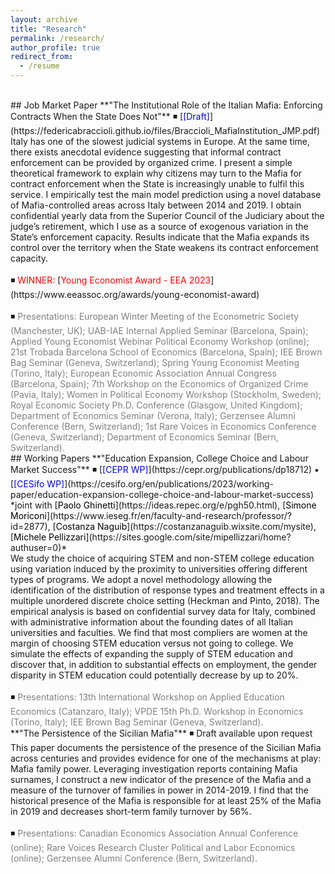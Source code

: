 ```yaml
---
layout: archive
title: "Research"
permalink: /research/
author_profile: true
redirect_from:
  - /resume
---
```

<br />
## Job Market Paper
**"The Institutional Role of the Italian Mafia: Enforcing Contracts When the State Does Not"** ◾ [<span style="color:blue">[Draft]</span>](https://federicabraccioli.github.io/files/Braccioli_MafiaInstitution_JMP.pdf) <br />
Italy has one of the slowest judicial systems in Europe. At the same time, there exists anecdotal evidence suggesting that informal contract enforcement can be provided by organized crime. I present a simple theoretical framework to explain why citizens may turn to the Mafia for contract enforcement when the State is increasingly unable to fulfil this service. I empirically test the main model prediction using a novel database of Mafia-controlled areas across Italy between 2014 and 2019. I obtain confidential yearly data from the Superior Council of the Judiciary about the judge’s retirement, which I use as a source of exogenous variation in the State’s enforcement capacity. Results indicate that the Mafia expands its control over the territory when the State weakens its contract enforcement capacity. <br />
<br />
◾ <span style="color:red;">WINNER:</span> [<span style="color:red">Young Economist Award - EEA 2023</span>](https://www.eeassoc.org/awards/young-economist-award) <br />
<br />
◾ <span style="color:gray;">Presentations: European Winter Meeting of the Econometric Society (Manchester, UK); UAB-IAE Internal Applied Seminar (Barcelona, Spain); Applied Young Economist Webinar Political Economy Workshop (online); 21st Trobada Barcelona School of Economics (Barcelona, Spain); IEE Brown Bag Seminar (Geneva, Switzerland); Spring Young Economist Meeting (Torino, Italy); European Economic Association Annual Congress (Barcelona, Spain); 7th Workshop on the Economics of Organized Crime (Pavia, Italy); Women in Political Economy Workshop (Stockholm, Sweden); Royal Economic Society Ph.D. Conference (Glasgow, United Kingdom); Department of Economics Seminar (Verona, Italy); Gerzensee Alumni Conference (Bern, Switzerland); 1st Rare Voices in Economics Conference (Geneva, Switzerland); Department of Economics Seminar (Bern, Switzerland).</span>
<br />
## Working Papers 
**"Education Expansion, College Choice and Labour Market Success"** ◾ [<span style="color:blue">[CEPR WP]</span>](https://cepr.org/publications/dp18712) ▪ [<span style="color:blue">[CESifo WP]</span>](https://cesifo.org/en/publications/2023/working-paper/education-expansion-college-choice-and-labour-market-success)  <br />
*joint with [<span style="color:black">Paolo Ghinetti</span>](https://ideas.repec.org/e/pgh50.html), [<span style="color:black">Simone Moriconi</span>](https://www.ieseg.fr/en/faculty-and-research/professor/?id=2877), [<span style="color:black">Costanza Naguib</span>](https://costanzanaguib.wixsite.com/mysite), [<span style="color:black">Michele Pellizzari</span>](https://sites.google.com/site/mipellizzari/home?authuser=0)* <br />
We study the choice of acquiring STEM and non-STEM college education using variation induced by the proximity to universities offering different types of programs. We adopt a novel methodology allowing the identification of the distribution of response types and treatment effects in a multiple unordered discrete choice setting (Heckman and Pinto, 2018). The empirical analysis is based on confidential survey data for Italy, combined with
administrative information about the founding dates of all Italian universities and faculties. We find that most compliers are women at the margin of choosing STEM education versus not going to college. We simulate the effects of expanding the supply of STEM education and discover that, in addition to substantial effects on employment, the gender disparity in STEM education could potentially decrease by up to 20%. <br />
<br />
◾ <span style="color:gray;">Presentations: 13th International Workshop on Applied Education Economics (Catanzaro, Italy); VPDE 15th Ph.D. Workshop in Economics (Torino, Italy); IEE Brown Bag Seminar (Geneva, Switzerland). </span>
<br />
**"The Persistence of the Sicilian Mafia"** ◾ Draft available upon request <br />
This paper documents the persistence of the presence of the Sicilian Mafia across centuries and provides evidence for one of the mechanisms at play: Mafia family power. Leveraging investigation reports containing Mafia surnames, I construct a new indicator of the presence of the Mafia and a measure of the turnover of families in power in 2014-2019. I find that the historical presence of the Mafia is responsible for at least 25% of the Mafia in 2019 and decreases short-term family turnover by 56%. <br />
<br />
◾ <span style="color:gray;">Presentations: Canadian Economics Association Annual Conference (online); Rare Voices Research Cluster Political and Labor Economics (online); Gerzensee Alumni Conference (Bern, Switzerland). </span>
<br />



